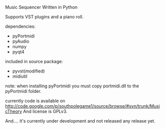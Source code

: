 Music Sequencer Written in Python

Supports VST plugins and a piano roll.


dependencies:
  * pyPortmidi
  * pyAudio
  * numpy
  * pyqt4

included in source package:
  * pyvst(modified)
  * midiutil

note: when installing pyPortmidi you must copy portmidi.dll to the pyPortmidi folder.


currently code is available on http://code.google.com/p/southpolegame1/source/browse/#svn/trunk/MusicTheory
And license is GPLv3.


And.... it's currently under development and not released any release yet.